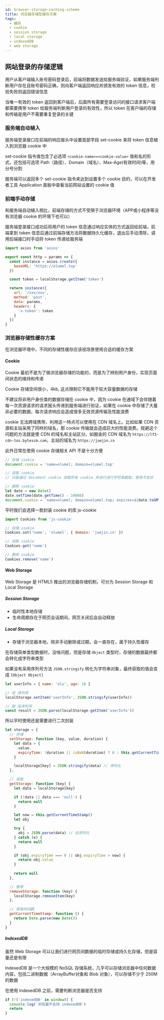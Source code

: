 ```yaml
---
id: browser-storage-caching-scheme
title: 浏览器存储型缓存方案
tags:
  - 缓存
  - cookie
  - session storage
  - local storage
  - indexedDB
  - web storage
---
```


## 网站登录的存储逻辑

用户从客户端输入账号密码登录后，前端将数据发送给服务端验证，如果服务端判断用户存在且账号密码正确，则向客户端返回响应并颁发有效的 token 信息，校验失败则返回错误信息

当唯一有效的 token 返回到客户端后，后面所有需要登录访问的接口请求客户端都需要携带 token 给服务端判断用户登录的有效性，所以 token 在客户端的存储和传输是用户不需要重复登录的关键

### 服务端自动植入

服务端登录接口在前端的响应报头中设置首部字段 set-cookie 来将 token 信息植入到浏览器 cookie 中

set-cookie 指令值包含了必选项 `<cookie-name>=<cookie-value>` 值和名的形式，还包括可选项 Path（路径）、Domain（域名）、Max-Age(有效时间)等，用分号分割

服务端可以返回多个 set-cookie 指令来达到设置多个 cookie 目的，可以在开发者工具 Application 面板中查看当前网站设置的 cookie 值

### 前端手动存储

和服务端自动植入相比，前端存储的方式不受限于浏览器环境（APP或小程序等没有浏览器 cookie 的环境下也可以）

服务端登录接口成功后将用户的 token 信息通过响应实体的方式返回给前端，前端拿到 token 信息后通过前端存储方法将数据持久化缓存，退出后手动清除，调用后端接口时手动将 token 传递给服务端

```js
import axios from 'axios'

export const http = params => {
  const instance = axios.create({
    baseURL: 'https://olumel.top'
  })

  const token = localStorage.getItem('token')

  return instance({
    url: '/xxx/xxx',
    method: 'post',
    data: params,
    headers: {
      'x-token': token
    }
  })
}
```

### 浏览器存储性缓存方案

在浏览器环境中，不同的存储性缓存应该视场景使用合适的缓存方案

#### Cookie

Cookie 最初不是为了做浏览器存储的功能的，而是为了辨别用户身份，实现页面间状态的维持和传递

Cookie 存储空间很小，4kb, 这点限制它不能用于较大容量数据的存储

不建议将非用户身份类的数据存储在 cookie 中，因为 cookie 在通域下会伴随着每一次资源请求的请求报头传递到服务端进行验证，如果在 cookie 中存储了大量非必要的数据，每次请求响应会造成很多无效资源传输及性能浪费

cookie 无法跨域携带，利用这一特点可以使用在 CDN 域名上。比如如果 CDN 资源和主站采用了同样的域名，那 cookie 传输就会造成巨大的性能浪费。规避这个问题的方法就是使 CDN 的域名和主站区分。如掘金的 CDN 域名为 `https://lf3-cdn-tos.bytescm.com`，主站的域名为 `https://juejin.cn`

此外日常在使用 cookie 存储相关 API 不是十分方便

```js
// 存储 cookie
document.cookie = 'name=olumel; domain=olumel.top'

// 读取 cookie
// 只能通过 document.cookie 读取所有 cookie 并自行进行字符串截取，使用不友好

// 删除 cookie
let date = new Date()
date.setTime(date.getTime() - 10000)
document.cookie = `name=olumel; domain=olumel.top; expires=${date.toGMTString()}`
```

平时我们会选择一款封装 cookie 的库 js-cookie

```js
import Cookies from 'js-cookie'

// 存储 cookie
Cookies.set('name', 'olumel', { domain: 'juejin.cn' })

// 读取 cookie
Cookies.get('name')

// 删除 cookie
Cookies.remove('name')
```

#### Web Storage

Web Storage 是 HTML5 推出的浏览器存储机制，可分为 Session Storage 和 Local Storage

##### Session Storage

- 临时性本地存储
- 生命周期存在于网页会话期间，网页关闭后会自动释放

##### Local Storage

- 存储于浏览器本地，除非手动删除或过期，会一直存在，属于持久性缓存

在存储简单类型数据时，没啥问题，但是存储 `Object` 类型时，存储的数据最终都会转化成字符串类型

如果没有采用序列号方法 `JSON.stringify` 转化为字符串对象，最终获取的值会变成 `[Object Object]`

```js
let userInfo = { name: 'olu', age: 18 }

// 存 序列号
localStorage.setItem('userInfo', JSON.stringify(userInfo))

// 取 反序列号
const result = JSON.parse(localStorage.getItem('userInfo'))
```

所以平时使用还是需要进行二次封装

```js
let storage = {
  // 存储
  setStorage: function (key, value, duration) {
    let data = {
      value,
      expiryTime: !duration || isNaN(duration) ? 0 : this.getCurrentTimeStamp() + parseInt(duration)
    }

    localStorage[key] = JSON.stringify(data) // 序列化
  },

  // 读取
  getStorage: function (key) {
    let data = localStorage[key]

    if (!data || data === 'null') {
      return null
    }

    let now = this.getCurrentTimeStamp()
    let obj

    try {
      obj = JSON.parse(data) // 反序列化
    } catch (e) {
      return null
    }

    if (obj.expiryTime === 0 || obj.expiryTime > now) {
      return obj.value
    }
    
    return null
  },

  // 删除
  removeStorage: function (key) {
    localStorage.removeItem(key)
  },

  // 获取时间戳
  getCurrentTimeStamp: function () {
    return Date.parse(new Date())
  }
}
```

##### IndexedDB

虽然 Web Storage 可以让我们进行网页间数据的临时存储或持久化存储，但是容量还是有限

IndexedDB 是一个大规模的 NoSQL 存储系统，几乎可以存储浏览器中任何数据内容，包括二进制数据（ArrayBuffer对象和 Blob 对象），可以存储不少于 250M 的数据

在使用 IndexedDB 之前，需要判断浏览器是否支持

```js
if (!('indexedDB' in window)) {
  console.log('浏览器不支持 indexedDB')
  return
}
```
